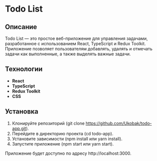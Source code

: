 # Todo List

## Описание

Todo List — это простое веб-приложение для управления задачами, разработанное с использованием React, TypeScript и Redux Toolkit. Приложение позволяет пользователям добавлять, удалять и отмечать задачи как выполненные, а также выделять важные задачи.

## Технологии

- **React**
- **TypeScript**
- **Redux Toolkit**
- **CSS**

## Установка
1. Клонируйте репозиторий (git clone https://github.com/Ukobak/todo-app.git).
2. Перейдите в директорию проекта (cd todo-app).
4. Установите зависимости (npm install или yarn install).
5. Запустите приложение (npm start или yarn start).

Приложение будет доступно по адресу http://localhost:3000.
